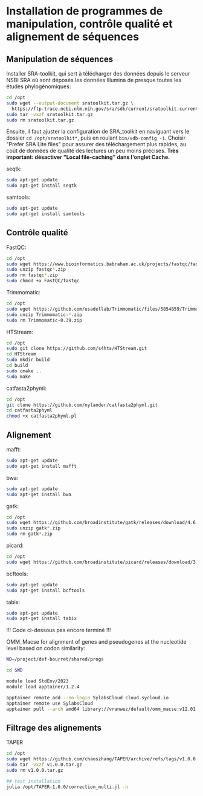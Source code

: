# Installation de programmes de manipulation, contrôle qualité et alignement de séquences

## Manipulation de séquences

Installer SRA-toolkit, qui sert à télécharger des données depuis le serveur NSBI SRA où sont déposés 
les données Illumina de presque toutes les études phylogénomiques:  
```bash
cd /opt
sudo wget --output-document sratoolkit.tar.gz \
  https://ftp-trace.ncbi.nlm.nih.gov/sra/sdk/current/sratoolkit.current-ubuntu64.tar.gz
sudo tar -vxzf sratoolkit.tar.gz
sudo rm sratoolkit.tar.gz

```

Ensuite, il faut ajuster la configuration de SRA_toolkit en naviguant vers le dossier 
`cd /opt/sratoolkit*`, puis en roulant `bin/vdb-config -i`. Choisir "Prefer SRA Lite files" pour 
assurer des téléchargement plus rapides, au coût de données de qualité des lectures un peu moins précises. 
**Très important: désactiver "Local file-caching" dans l'onglet Cache.**


seqtk:
```bash
sudo apt-get update
sudo apt-get install seqtk

```

samtools:  
```bash
sudo apt-get update
sudo apt-get install samtools

```

## Contrôle qualité

FastQC:
```bash
cd /opt
sudo wget https://www.bioinformatics.babraham.ac.uk/projects/fastqc/fastqc_v0.12.1.zip
sudo unzip fastqc*.zip
sudo rm fastqc*.zip
sudo chmod +x FastQC/fastqc

```

Trimmomatic:
```bash
cd /opt
sudo wget https://github.com/usadellab/Trimmomatic/files/5854859/Trimmomatic-0.39.zip
sudo unzip Trimmomatic-*.zip
sudo rm Trimmomatic-0.39.zip

```

HTStream:  
```bash
cd /opt
sudo git clone https://github.com/s4hts/HTStream.git
cd HTStream
sudo mkdir build
cd build
sudo cmake ..
sudo make

```


catfasta2phyml:
```bash
cd /opt
git clone https://github.com/nylander/catfasta2phyml.git
cd catfasta2phyml
chmod +x catfasta2phyml.pl

```

## Alignement

mafft:
```bash
sudo apt-get update
sudo apt-get install mafft

```

bwa:  
```bash
sudo apt-get update
sudo apt-get install bwa

```

gatk:  
```bash
cd /opt
sudo wget https://github.com/broadinstitute/gatk/releases/download/4.6.0.0/gatk-4.6.0.0.zip
sudo unzip gatk*.zip
sudo rm gatk*.zip

```

picard:  
```bash
cd /opt
sudo wget https://github.com/broadinstitute/picard/releases/download/3.2.0/picard.jar

```

bcftools:
```bash
sudo apt-get update
sudo apt-get install bcftools

```

tabix:  
```bash
sudo apt-get update
sudo apt-get install tabix

```

!!! Code ci-dessous pas encore terminé !!!




OMM_Macse for alignment of genes and pseudogenes at the nucleotide level based on codon similarity:
```bash
WD=/project/def-bourret/shared/progs

cd $WD

module load StdEnv/2023
module load apptainer/1.2.4

apptainer remote add --no-login SylabsCloud cloud.sycloud.io
apptainer remote use SylabsCloud
apptainer pull --arch amd64 library://vranwez/default/omm_macse:v12.01

```


## Filtrage des alignements


TAPER
```bash
cd /opt
sudo wget https://github.com/chaoszhang/TAPER/archive/refs/tags/v1.0.0.tar.gz
sudo tar -vxzf v1.0.0.tar.gz
sudo rm v1.0.0.tar.gz

## test installation
julia /opt/TAPER-1.0.0/correction_multi.jl -h

```